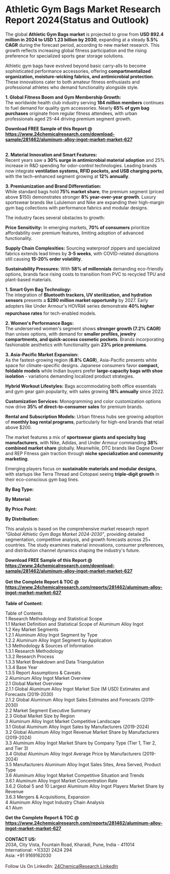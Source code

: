 <h1>Athletic Gym Bags Market Research Report 2024(Status and Outlook)</h1><p>The global <strong>Athletic Gym Bags market</strong> is projected to grow from <strong>USD 892.4 million in 2024 to USD 1.23 billion by 2030</strong>, expanding at a steady <strong>5.5% CAGR</strong> during the forecast period, according to new market research. This growth reflects increasing global fitness participation and the rising preference for specialized sports gear storage solutions.</p><p>Athletic gym bags have evolved beyond basic carry-alls to become sophisticated performance accessories, offering <strong>compartmentalized organization, moisture-wicking fabrics, and antimicrobial protection</strong>. These innovations cater to both amateur fitness enthusiasts and professional athletes who demand functionality alongside style.</p><p><strong>1. Global Fitness Boom and Gym Membership Growth:</strong><br>
The worldwide health club industry serving <strong>184 million members</strong> continues to fuel demand for quality gym accessories. Nearly <strong>65% of gym bag purchases</strong> originate from regular fitness attendees, with urban professionals aged 25-44 driving premium segment growth.</p><div><b>Download FREE Sample of this Report @ 
            <a href="https://www.24chemicalresearch.com/download-sample/281462/aluminum-alloy-ingot-market-market-627">
            https://www.24chemicalresearch.com/download-sample/281462/aluminum-alloy-ingot-market-market-627</a></b></div><br><p><strong>2. Material Innovation and Smart Features:</strong><br>
Recent years saw a <strong>30% surge in antimicrobial material adoption</strong> and 25% increase in R&amp;D spending for odor-control technologies. Leading brands now integrate <strong>ventilation systems, RFID pockets, and USB charging ports</strong>, with the tech-enhanced segment growing at <strong>12% annually</strong>.</p><p><strong>3. Premiumization and Brand Differentiation:</strong><br>
While standard bags hold <strong>75% market share</strong>, the premium segment (priced above $150) demonstrates stronger <strong>8% year-over-year growth</strong>. Luxury sportswear brands like Lululemon and Nike are expanding their high-margin gym bag collections with performance fabrics and modular designs.</p><p>The industry faces several obstacles to growth:</p><p><strong>Price Sensitivity:</strong> In emerging markets, <strong>70% of consumers</strong> prioritize affordability over premium features, limiting adoption of advanced functionality.</p><p><strong>Supply Chain Complexities:</strong> Sourcing waterproof zippers and specialized fabrics extends lead times by <strong>3-5 weeks</strong>, with COVID-related disruptions still causing <strong>15-20% order volatility</strong>.</p><p><strong>Sustainability Pressures:</strong> With <strong>58% of millennials</strong> demanding eco-friendly options, brands face rising costs to transition from PVC to recycled TPU and plant-based materials.</p><p><strong>1. Smart Gym Bag Technology:</strong><br>
The integration of <strong>Bluetooth trackers, UV sterilization, and hydration sensors</strong> presents a <strong>$280 million market opportunity</strong> by 2027. Early adopters like Under Armour's HOVRâ¢ series demonstrate <strong>40% higher repurchase rates</strong> for tech-enabled models.</p><p><strong>2. Women's Performance Bags:</strong><br>
The underserved women's segment shows <strong>stronger growth (7.2% CAGR)</strong> than unisex options, with demand for <strong>smaller profiles, jewelry compartments, and quick-access cosmetic pockets</strong>. Brands incorporating fashionable aesthetics with functionality gain <strong>23% price premiums</strong>.</p><p><strong>3. Asia-Pacific Market Expansion:</strong><br>
As the fastest-growing region (<strong>6.8% CAGR</strong>), Asia-Pacific presents white space for climate-specific designs. Japanese consumers favor <strong>compact, foldable models</strong> while Indian buyers prefer <strong>large-capacity bags with shoe isolation</strong> - variations demanding localized product strategies.</p><p><strong>Hybrid Workout Lifestyles:</strong> Bags accommodating both office essentials and gym gear gain popularity, with sales growing <strong>18% annually</strong> since 2022.</p><p><strong>Customization Services:</strong> Monogramming and color customization options now drive <strong>35% of direct-to-consumer sales</strong> for premium brands.</p><p><strong>Rental and Subscription Models:</strong> Urban fitness hubs see growing adoption of <strong>monthly bag rental programs</strong>, particularly for high-end brands that retail above $200.</p><p>The market features a mix of <strong>sportswear giants and specialty bag manufacturers</strong>, with Nike, Adidas, and Under Armour commanding <strong>38% combined market share</strong> globally. Meanwhile, DTC brands like Dagne Dover and REP Fitness gain traction through <strong>niche specialization and community marketing</strong>.</p><p>Emerging players focus on <strong>sustainable materials and modular designs</strong>, with startups like Terra Thread and Cotopaxi seeing <strong>triple-digit growth</strong> in their eco-conscious gym bag lines.</p><p><strong>By Bag Type:</strong></p><p><strong>By Material:</strong></p><p><strong>By Price Point:</strong></p><p><strong>By Distribution:</strong></p><p>This analysis is based on the comprehensive market research report <em>"Global Athletic Gym Bags Market 2024-2030"</em>, providing detailed segmentation, competitive analysis, and growth forecasts across 25+ countries. The study examines material innovations, consumer preferences, and distribution channel dynamics shaping the industry's future.</p><div><b>Download FREE Sample of this Report @ 
            <a href="https://www.24chemicalresearch.com/download-sample/281462/aluminum-alloy-ingot-market-market-627">
            https://www.24chemicalresearch.com/download-sample/281462/aluminum-alloy-ingot-market-market-627</a></b></div><br><div><b>Get the Complete Report & TOC @ 
            <a href="https://www.24chemicalresearch.com/reports/281462/aluminum-alloy-ingot-market-market-627">
            https://www.24chemicalresearch.com/reports/281462/aluminum-alloy-ingot-market-market-627</a></b></div><br>
            <b>Table of Content:</b><p>Table of Contents<br />
 1 Research Methodology and Statistical Scope<br />
 1.1 Market Definition and Statistical Scope of Aluminum Alloy Ingot<br />
 1.2 Key Market Segments<br />
 1.2.1 Aluminum Alloy Ingot Segment by Type<br />
 1.2.2 Aluminum Alloy Ingot Segment by Application<br />
 1.3 Methodology & Sources of Information<br />
 1.3.1 Research Methodology<br />
 1.3.2 Research Process<br />
 1.3.3 Market Breakdown and Data Triangulation<br />
 1.3.4 Base Year<br />
 1.3.5 Report Assumptions & Caveats<br />
 2 Aluminum Alloy Ingot Market Overview<br />
 2.1 Global Market Overview<br />
 2.1.1 Global Aluminum Alloy Ingot Market Size (M USD) Estimates and Forecasts (2019-2030)<br />
 2.1.2 Global Aluminum Alloy Ingot Sales Estimates and Forecasts (2019-2030)<br />
 2.2 Market Segment Executive Summary<br />
 2.3 Global Market Size by Region<br />
 3 Aluminum Alloy Ingot Market Competitive Landscape<br />
 3.1 Global Aluminum Alloy Ingot Sales by Manufacturers (2019-2024)<br />
 3.2 Global Aluminum Alloy Ingot Revenue Market Share by Manufacturers (2019-2024)<br />
 3.3 Aluminum Alloy Ingot Market Share by Company Type (Tier 1, Tier 2, and Tier 3)<br />
 3.4 Global Aluminum Alloy Ingot Average Price by Manufacturers (2019-2024)<br />
 3.5 Manufacturers Aluminum Alloy Ingot Sales Sites, Area Served, Product Type<br />
 3.6 Aluminum Alloy Ingot Market Competitive Situation and Trends<br />
 3.6.1 Aluminum Alloy Ingot Market Concentration Rate<br />
 3.6.2 Global 5 and 10 Largest Aluminum Alloy Ingot Players Market Share by Revenue<br />
 3.6.3 Mergers & Acquisitions, Expansion<br />
 4 Aluminum Alloy Ingot Industry Chain Analysis<br />
 4.1 Alum</p><div><b>Get the Complete Report & TOC @ 
            <a href="https://www.24chemicalresearch.com/reports/281462/aluminum-alloy-ingot-market-market-627">
            https://www.24chemicalresearch.com/reports/281462/aluminum-alloy-ingot-market-market-627</a></b></div><br><b>CONTACT US:</b><br>
            203A, City Vista, Fountain Road, Kharadi, Pune, India - 411014<br>
            International: +1(332) 2424 294<br>
            Asia: +91 9169162030 <br><br>
            Follow Us On LinkedIn: <a href="https://www.linkedin.com/company/24chemicalresearch/">24ChemicalResearch LinkedIn</a>
